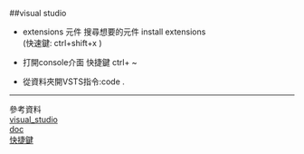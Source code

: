 ##visual studio   
  
  * extensions  元件
   搜尋想要的元件
   install extensions   
   (快速鍵: ctrl+shift+x )   

  * 打開console介面 
    快捷鍵 ctrl+ ~
  * 從資料夾開VSTS指令:code .

---
參考資料   
[visual_studio](https://goo.gl/Un1FfB)  
[doc](https://goo.gl/HweH5P)  
[快捷鍵](http://milktealiny.pixnet.net/blog/post/63316539-%5B%E5%BF%AB%E9%80%9F%5Dvisual-studio-%E5%BF%AB%E6%8D%B7%E9%8D%B5%E5%88%97%E8%A1%A8)
